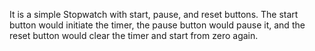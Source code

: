 It is a simple Stopwatch with start, pause, and reset buttons.
The start button would initiate the timer, the pause button would pause it, and the reset button would clear the timer and start from zero again.
